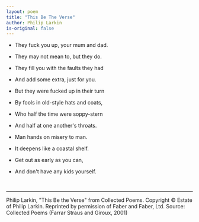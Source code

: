 ```yaml
---
layout: poem
title: "This Be The Verse"
author: Philip Larkin
is-original: false
---
```


- They fuck you up, your mum and dad.
- They may not mean to, but they do.
- They fill you with the faults they had
- And add some extra, just for you.

- But they were fucked up in their turn
- By fools in old-style hats and coats,
- Who half the time were soppy-stern
- And half at one another's throats.

- Man hands on misery to man.
- It deepens like a coastal shelf.
- Get out as early as you can,
- And don't have any kids yourself.

<br>

---

Philip Larkin, "This Be the Verse" from Collected Poems. Copyright © Estate of Philip Larkin. Reprinted by permission of Faber and Faber, Ltd.
Source: Collected Poems (Farrar Straus and Giroux, 2001)
